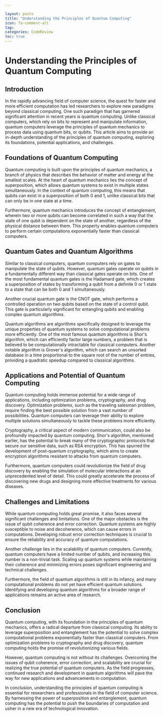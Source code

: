 ```yaml
---

layout: posts
title: "Understanding the Principles of Quantum Computing"
icon: fa-comment-alt
tag:      
categories: CodeReview
toc: true
---
```




# Understanding the Principles of Quantum Computing

## Introduction

In the rapidly advancing field of computer science, the quest for faster and more efficient computation has led researchers to explore new paradigms beyond classical computing. One such paradigm that has garnered significant attention in recent years is quantum computing. Unlike classical computers, which rely on bits to represent and manipulate information, quantum computers leverage the principles of quantum mechanics to process data using quantum bits, or qubits. This article aims to provide an in-depth understanding of the principles of quantum computing, exploring its foundations, potential applications, and challenges.

## Foundations of Quantum Computing

Quantum computing is built upon the principles of quantum mechanics, a branch of physics that describes the behavior of matter and energy at the smallest scales. At the heart of quantum mechanics lies the concept of superposition, which allows quantum systems to exist in multiple states simultaneously. In the context of quantum computing, this means that qubits can exist in a superposition of both 0 and 1, unlike classical bits that can only be in one state at a time.

Furthermore, quantum mechanics introduces the concept of entanglement, wherein two or more qubits can become correlated in such a way that the state of one qubit is dependent on the state of another, regardless of the physical distance between them. This property enables quantum computers to perform certain computations exponentially faster than classical computers.

## Quantum Gates and Quantum Algorithms

Similar to classical computers, quantum computers rely on gates to manipulate the state of qubits. However, quantum gates operate on qubits in a fundamentally different way than classical gates operate on bits. One of the most fundamental quantum gates is the Hadamard gate, which creates a superposition of states by transforming a qubit from a definite 0 or 1 state to a state that can be both 0 and 1 simultaneously.

Another crucial quantum gate is the CNOT gate, which performs a controlled operation on two qubits based on the state of a control qubit. This gate is particularly significant for entangling qubits and enabling complex quantum algorithms.

Quantum algorithms are algorithms specifically designed to leverage the unique properties of quantum systems to solve computational problems more efficiently. One of the most famous quantum algorithms is Shor's algorithm, which can efficiently factor large numbers, a problem that is believed to be computationally intractable for classical computers. Another notable algorithm is Grover's algorithm, which can search an unsorted database in a time proportional to the square root of the number of entries, providing a quadratic speedup compared to classical algorithms.

## Applications and Potential of Quantum Computing

Quantum computing holds immense potential for a wide range of applications, including optimization problems, cryptography, and drug discovery. Optimization problems, such as the traveling salesman problem, require finding the best possible solution from a vast number of possibilities. Quantum computers can leverage their ability to explore multiple solutions simultaneously to tackle these problems more efficiently.

Cryptography, a critical aspect of modern communication, could also be profoundly impacted by quantum computing. Shor's algorithm, mentioned earlier, has the potential to break many of the cryptographic protocols that secure our sensitive data, such as RSA encryption. This has spurred the development of post-quantum cryptography, which aims to create encryption algorithms resistant to attacks from quantum computers.

Furthermore, quantum computers could revolutionize the field of drug discovery by enabling the simulation of molecular interactions at an unprecedented level of detail. This could greatly accelerate the process of discovering new drugs and designing more effective treatments for various diseases.

## Challenges and Limitations

While quantum computing holds great promise, it also faces several significant challenges and limitations. One of the major obstacles is the issue of qubit coherence and error correction. Quantum systems are highly susceptible to noise and decoherence, which can cause errors in computations. Developing robust error correction techniques is crucial to ensure the reliability and accuracy of quantum computations.

Another challenge lies in the scalability of quantum computers. Currently, quantum computers have a limited number of qubits, and increasing this number is a non-trivial task. Scaling up quantum systems while maintaining their coherence and minimizing errors poses significant engineering and technical challenges.

Furthermore, the field of quantum algorithms is still in its infancy, and many computational problems do not yet have efficient quantum solutions. Identifying and developing quantum algorithms for a broader range of applications remains an active area of research.

## Conclusion

Quantum computing, with its foundation in the principles of quantum mechanics, offers a radical departure from classical computing. Its ability to leverage superposition and entanglement has the potential to solve complex computational problems exponentially faster than classical computers. From optimization problems to cryptography and drug discovery, quantum computing holds the promise of revolutionizing various fields.

However, quantum computing is not without its challenges. Overcoming the issues of qubit coherence, error correction, and scalability are crucial for realizing the true potential of quantum computers. As the field progresses, continued research and development in quantum algorithms will pave the way for new applications and advancements in computation.

In conclusion, understanding the principles of quantum computing is essential for researchers and professionals in the field of computer science. By harnessing the power of superposition and entanglement, quantum computing has the potential to push the boundaries of computation and usher in a new era of technological innovation.